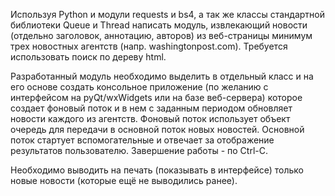 Используя Python и модули requests и bs4, а так же классы стандартной библиотеки Queue и Thread написать модуль, извлекающий новости (отдельно заголовок, аннотацию, авторов) из веб-страницы минимум трех новостных агентств (напр. washingtonpost.com). Требуется использовать поиск по дереву html.

Разработанный модуль необходимо выделить в отдельный класс и на его основе создать консольное приложение (по желанию с интерфейсом на pyQt/wxWidgets или на базе веб-сервера) которое создает фоновый поток и в нем с заданным периодом обновляет новости каждого из агентств. Фоновый поток использует объект очередь для передачи в основной поток новых новостей. Основной поток стартует вспомогательные и отвечает за отображение результатов пользователю. Завершение работы - по Ctrl-C.

Необходимо выводить на печать (показывать в интерфейсе) только новые новости (которые ещё не выводились ранее).
